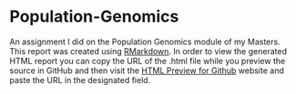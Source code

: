# Population-Genomics
An assignment I did on the Population Genomics module of my Masters.
This report was created using [RMarkdown](https://rmarkdown.rstudio.com/).
In order to view the generated HTML report you can copy the URL of the .html file while you preview the source in GitHub and then visit the [HTML Preview for Github](http://htmlpreview.github.io/) website and paste the URL in the designated field.
